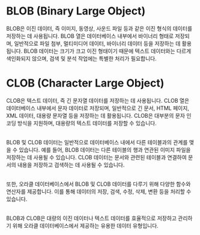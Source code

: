 # BLOB (Binary Large Object)
BLOB은 이진 데이터, 즉 이미지, 동영상, 사운드 파일 등과 같은 이진 형식의 데이터를 저장하는 데 사용됩니다. BLOB 열은 데이터베이스 내부에서 바이너리 형태로 저장되며, 일반적으로 파일 첨부, 멀티미디어 데이터, 바이너리 데이터 등을 저장하는 데 활용됩니다. BLOB 데이터는 크기가 크고 이진 형태이기 때문에 텍스트 데이터와는 다르게 색인화되지 않으며, 검색 및 분석 작업에는 특별한 처리가 필요합니다.

# CLOB (Character Large Object)
CLOB은 텍스트 데이터, 즉 긴 문자열 데이터를 저장하는 데 사용됩니다. CLOB 열은 데이터베이스 내부에서 문자 데이터로 저장되며, 일반적으로 긴 문서, HTML 페이지, XML 데이터, 대용량 문자열 등을 저장하는 데 활용됩니다. CLOB은 대부분의 문자 인코딩 방식을 지원하며, 대용량의 텍스트 데이터를 저장할 수 있습니다.<BR><BR>

BLOB 및 CLOB 데이터는 일반적으로 데이터베이스 내에서 다른 테이블과의 관계를 맺을 수 있습니다. 예를 들어, BLOB 데이터는 다른 테이블의 행과 연관된 이미지 파일을 저장하는 데 사용될 수 있습니다. CLOB 데이터는 문서와 관련된 테이블과 연결하여 문서의 내용을 저장하고 검색하는 데 사용될 수 있습니다.<BR><BR>

또한, 오라클 데이터베이스에서 BLOB 및 CLOB 데이터를 다루기 위해 다양한 함수와 연산자를 제공합니다. 이를 통해 데이터의 저장, 검색, 수정, 삭제, 변환 등을 처리할 수 있습니다.<BR><BR>

BLOB과 CLOB은 대량의 이진 데이터나 텍스트 데이터를 효율적으로 저장하고 관리하기 위해 오라클 데이터베이스에서 제공하는 유용한 데이터 유형입니다.
